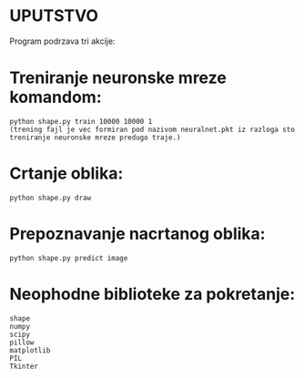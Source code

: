 # UPUTSTVO

Program podrzava tri akcije:

# Treniranje neuronske mreze komandom:

    python shape.py train 10000 10000 1 
    (trening fajl je vec formiran pod nazivom neuralnet.pkt iz razloga sto treniranje neuronske mreze predugo traje.)

# Crtanje oblika:

    python shape.py draw

# Prepoznavanje nacrtanog oblika:

    python shape.py predict image

# Neophodne biblioteke za pokretanje:

    shape
    numpy
    scipy
    pillow
    matplotlib
    PIL
    Tkinter